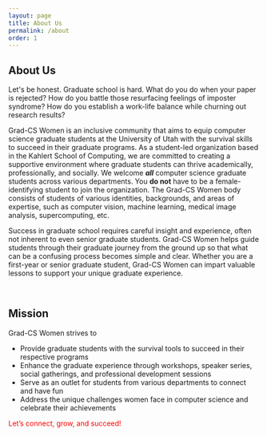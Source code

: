 ```yaml
---
layout: page
title: About Us
permalink: /about
order: 1
---
```

## About Us 
Let's be honest. Graduate school is hard. What do you do when your paper is rejected? How do you battle those resurfacing feelings of imposter syndrome? How do you establish a work-life balance while churning out research results? 

Grad-CS Women is an inclusive community that aims to equip computer science graduate students at the University of Utah with the survival skills to succeed in their graduate programs. As a student-led organization based in the Kahlert School of Computing, we are committed to creating a supportive environment where graduate students can thrive academically, professionally, and socially. We welcome ***all*** computer science graduate students across various departments. You **do not** have to be a female-identifying student to join the organization. The Grad-CS Women body consists of students of various identities, backgrounds, and areas of expertise, such as computer vision, machine learning, medical image analysis, supercomputing, etc.

Success in graduate school requires careful insight and experience, often not inherent to even senior graduate students. Grad-CS Women helps guide students through their graduate journey from the ground up so that what can be a confusing process becomes simple and clear. Whether you are a first-year or senior graduate student, Grad-CS Women can impart valuable lessons to support your unique graduate experience.


<br />

## Mission 
Grad-CS Women strives to 

- Provide graduate students with the survival tools to succeed in their respective programs
- Enhance the graduate experience through workshops, speaker series, social gatherings, and professional development sessions
- Serve as an outlet for students from various departments to connect and have fun 
- Address the unique challenges women face in computer science and celebrate their achievements

<span style="color: red;">Let’s connect, grow, and succeed!</span>




